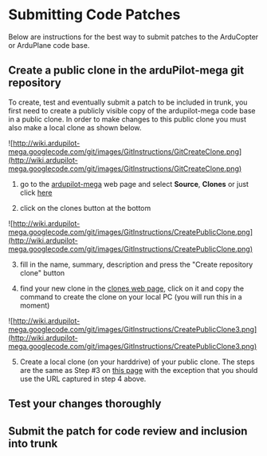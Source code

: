 # Submitting Code Patches #

Below are instructions for the best way to submit patches to the ArduCopter or ArduPlane code base.


## Create a public clone in the arduPilot-mega git repository ##

To create, test and eventually submit a patch to be included in trunk, you first need to create a publicly visible copy of the ardupilot-mega code base in a public clone.  In order to make changes to this public clone you must also make a local clone as shown below.

![http://wiki.ardupilot-mega.googlecode.com/git/images/GitInstructions/GitCreateClone.png](http://wiki.ardupilot-mega.googlecode.com/git/images/GitInstructions/GitCreateClone.png)

1. go to the [ardupilot-mega](http://code.google.com/p/ardupilot-mega/) web page and select **Source**, **Clones** or just click [here](http://code.google.com/p/ardupilot-mega/source/clones)

2. click on the clones button at the bottom

![http://wiki.ardupilot-mega.googlecode.com/git/images/GitInstructions/CreatePublicClone.png](http://wiki.ardupilot-mega.googlecode.com/git/images/GitInstructions/CreatePublicClone.png)

3. fill in the name, summary, description and press the "Create repository clone" button

4. find your new clone in the [clones web page](http://code.google.com/p/ardupilot-mega/source/clones), click on it and copy the command to create the clone on your local PC (you will run this in a moment)

![http://wiki.ardupilot-mega.googlecode.com/git/images/GitInstructions/CreatePublicClone3.png](http://wiki.ardupilot-mega.googlecode.com/git/images/GitInstructions/CreatePublicClone3.png)

5. Create a local clone (on your harddrive) of your public clone.  The steps are the same as Step #3 on [this page](http://code.google.com/p/ardupilot-mega/wiki/Git) with the exception that you should use the URL captured in step 4 above.

## Test your changes thoroughly ##

## Submit the patch for code review and inclusion into trunk ##